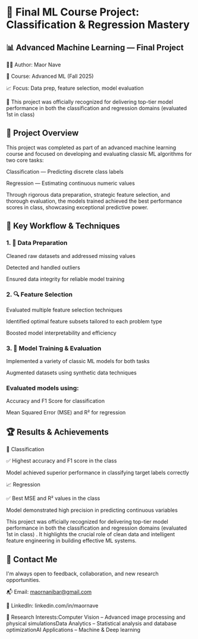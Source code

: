 # 🔬 Final ML Course Project: Classification & Regression Mastery

## 📊 Advanced Machine Learning — Final Project

👨‍💼 Author: Maor Nave

📂 Course: Advanced ML (Fall 2025)

📈 Focus: Data prep, feature selection, model evaluation

🤖 This project was officially recognized for delivering top-tier model performance in both the classification and regression domains (evaluated 1st in class)

## 📌 Project Overview

This project was completed as part of an advanced machine learning course and focused on developing and evaluating classic ML algorithms for two core tasks:

Classification — Predicting discrete class labels

Regression — Estimating continuous numeric values

Through rigorous data preparation, strategic feature selection, and thorough evaluation, the models trained achieved the best performance scores in class, showcasing exceptional predictive power.

## 📄 Key Workflow & Techniques

### 1. 📁 Data Preparation

Cleaned raw datasets and addressed missing values

Detected and handled outliers

Ensured data integrity for reliable model training

### 2. 🔍 Feature Selection

Evaluated multiple feature selection techniques

Identified optimal feature subsets tailored to each problem type

Boosted model interpretability and efficiency

### 3. 🔧 Model Training & Evaluation

Implemented a variety of classic ML models for both tasks

Augmented datasets using synthetic data techniques

### Evaluated models using:

Accuracy and F1 Score for classification

Mean Squared Error (MSE) and R² for regression

## 🏆 Results & Achievements

🔢 Classification

✅ Highest accuracy and F1 score in the class

Model achieved superior performance in classifying target labels correctly

📈 Regression

✅ Best MSE and R² values in the class

Model demonstrated high precision in predicting continuous variables

This project was officially recognized for delivering top-tier model performance in both the classification and regression domains (evaluated 1st in class) . It highlights the crucial role of clean data and intelligent feature engineering in building effective ML systems.

## 📧 Contact Me

I'm always open to feedback, collaboration, and new research opportunities.

📬 Email: maornanibar@gmail.com

💬 LinkedIn: linkedin.com/in/maornave

🧠 Research Interests:Computer Vision – Advanced image processing and physical simulationsData Analytics – Statistical analysis and database optimizationAI Applications – Machine & Deep learning
